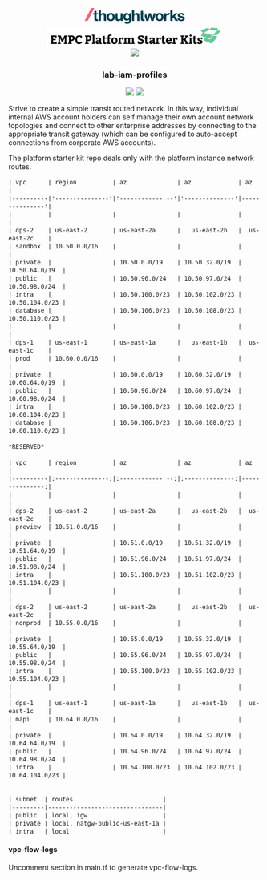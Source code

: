 <div align="center">
	<p>
		<img alt="Thoughtworks Logo" src="https://raw.githubusercontent.com/ThoughtWorks-DPS/static/master/thoughtworks_flamingo_wave.png?sanitize=true" width=200 />
    <br />
		<img alt="DPS Title" src="https://raw.githubusercontent.com/ThoughtWorks-DPS/static/master/EMPCPlatformStarterKitsImage.png?sanitize=true" width=350/>
		<br />
		<a href="https://aws.amazon.com"><img src="https://img.shields.io/badge/-deployed-blank.svg?style=social&logo=amazon"></a>
		<br />
		<h3>lab-iam-profiles</h3>
		</a> <a href="https://app.circleci.com/pipelines/github/ThoughtWorks-DPS/cohort-base-platform-vpc"><img src="https://circleci.com/gh/ThoughtWorks-DPS/cohort-base-platform-vpc.svg?style=shield"></a>
		<a href="https://opensource.org/licenses/MIT"><img src="https://img.shields.io/github/license/ThoughtWorks-DPS/circleci-remote-docker"></a>
	</p>
</div>

Strive to create a simple transit routed network. In this way, individual internal AWS account holders can self manage their own account network topologies and connect to other enterprise addresses by connecting to the appropriate transit gateway (which can be configured to auto-accept connections from corporate AWS accounts).

The platform starter kit repo deals only with the platform instance network routes.

```
| vpc      | region          | az              | az             | az             |
|----------|:---------------:|:------------ --:|:--------------:|---------------:|
|          |                 |                 |                |                |
| dps-2    | us-east-2       | us-east-2a      |   us-east-2b   |  us-east-2c    |
| sandbox  | 10.50.0.0/16    |                 |                |                |
| private  |                 | 10.50.0.0/19    | 10.50.32.0/19  | 10.50.64.0/19  |
| public   |                 | 10.50.96.0/24   | 10.50.97.0/24  | 10.50.98.0/24  |
| intra    |                 | 10.50.100.0/23  | 10.50.102.0/23 | 10.50.104.0/23 |
| database |                 | 10.50.106.0/23  | 10.50.108.0/23 | 10.50.110.0/23 |
|          |                 |                 |                |                |
| dps-1    | us-east-1       | us-east-1a      |   us-east-1b   |  us-east-1c    |
| prod     | 10.60.0.0/16    |                 |                |                |
| private  |                 | 10.60.0.0/19    | 10.60.32.0/19  | 10.60.64.0/19  |
| public   |                 | 10.60.96.0/24   | 10.60.97.0/24  | 10.60.98.0/24  |
| intra    |                 | 10.60.100.0/23  | 10.60.102.0/23 | 10.60.104.0/23 |
| database |                 | 10.60.106.0/23  | 10.60.108.0/23 | 10.60.110.0/23 |

*RESERVED*

| vpc      | region          | az              | az             | az             |
|----------|:---------------:|:------------ --:|:--------------:|---------------:|
|          |                 |                 |                |                |
| dps-2    | us-east-2       | us-east-2a      |   us-east-2b   |  us-east-2c    |
| preview  | 10.51.0.0/16    |                 |                |                |
| private  |                 | 10.51.0.0/19    | 10.51.32.0/19  | 10.51.64.0/19  |
| public   |                 | 10.51.96.0/24   | 10.51.97.0/24  | 10.51.98.0/24  |
| intra    |                 | 10.51.100.0/23  | 10.51.102.0/23 | 10.51.104.0/23 |
|          |                 |                 |                |                |
| dps-2    | us-east-2       | us-east-2a      |   us-east-2b   |  us-east-2c    |
| nonprod  | 10.55.0.0/16    |                 |                |                |
| private  |                 | 10.55.0.0/19    | 10.55.32.0/19  | 10.55.64.0/19  |
| public   |                 | 10.55.96.0/24   | 10.55.97.0/24  | 10.55.98.0/24  |
| intra    |                 | 10.55.100.0/23  | 10.55.102.0/23 | 10.55.104.0/23 |
|          |                 |                 |                |                |
| dps-1    | us-east-1       | us-east-1a      |   us-east-1b   |  us-east-1c    |
| mapi     | 10.64.0.0/16    |                 |                |                |
| private  |                 | 10.64.0.0/19    | 10.64.32.0/19  | 10.64.64.0/19  |
| public   |                 | 10.64.96.0/24   | 10.64.97.0/24  | 10.64.98.0/24  |
| intra    |                 | 10.64.100.0/23  | 10.64.102.0/23 | 10.64.104.0/23 |


| subnet  | routes                         |
|---------|--------------------------------|
| public  | local, igw                     |
| private | local, natgw-public-us-east-1a |
| intra   | local                          |
```

#### vpc-flow-logs

Uncomment section in main.tf to generate vpc-flow-logs.

